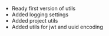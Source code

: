 - Ready first version of utils
- Added logging settings
- Added project utils
- Added utils for jwt and uuid encoding
